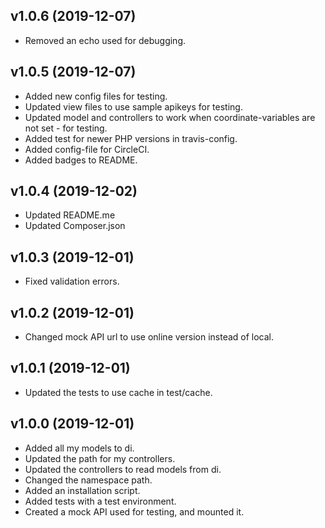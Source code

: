 ## v1.0.6 (2019-12-07)

-   Removed an echo used for debugging.

## v1.0.5 (2019-12-07)

-   Added new config files for testing.
-   Updated view files to use sample apikeys for testing.
-   Updated model and controllers to work when coordinate-variables are not set - for testing.
-   Added test for newer PHP versions in travis-config.
-   Added config-file for CircleCI.
-   Added badges to README.

## v1.0.4 (2019-12-02)

-   Updated README.me
-   Updated Composer.json

## v1.0.3 (2019-12-01)

-   Fixed validation errors.

## v1.0.2 (2019-12-01)

-   Changed mock API url to use online version instead of local.

## v1.0.1 (2019-12-01)

-   Updated the tests to use cache in test/cache.

## v1.0.0 (2019-12-01)

-   Added all my models to di.
-   Updated the path for my controllers.
-   Updated the controllers to read models from di.
-   Changed the namespace path.
-   Added an installation script.
-   Added tests with a test environment.
-   Created a mock API used for testing, and mounted it.
